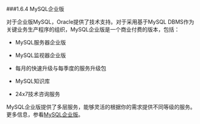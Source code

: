 ###1.6.4 MySQL企业版
  
  对于企业版MySQL，Oracle提供了技术支持。对于采用基于MySQL DBMS作为关键业务生产程序的组织，MySQL企业版是一个商业付费的版本，包括：
  
  + MySQL服务器企业版
  
  + MySQL监视器企业版
  
  + 每月的快速升级与每季度的服务升级包
  
  + MySQL知识库
  
  + 24x7技术咨询服务
  
  MySQL企业版提供了多层服务，能够灵活的根据你的需求提供不同等级的服务。更多信息，参看[MySQL企业版](http://www.mysql.com/products/enterprise/)。
  
  